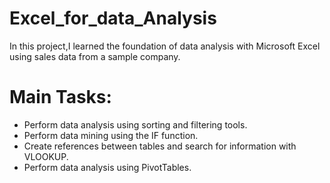 # Excel_for_data_Analysis

In this project,I learned the foundation of data analysis with Microsoft Excel using sales data from a sample company.

# Main Tasks:

* Perform data analysis using sorting and filtering tools.
* Perform data mining using the IF function.
* Create references between tables and search for information with VLOOKUP.
* Perform data analysis using PivotTables.
